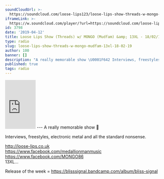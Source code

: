 ```yaml
---
soundCloudUrl: >-
  https://soundcloud.com/loose-lips123/loose-lips-show-threads-w-mongo-mudfam-13xl-180219
iframeLink: >-
  https://w.soundcloud.com/player/?url=https://soundcloud.com/loose-lips123/loose-lips-show-threads-w-mongo-mudfam-13xl-180219&color=00aabb&auto_play=false&hide_related=false&show_comments=true&show_user=true&show_reposts=false
id: 3798
date: '2019-04-12'
title: Loose Lips Show (Threads) w/ MONGO (Mudfam) &amp; 13XL - 18/02/19 - Loose Lips
type: radio
slug: loose-lips-show-threads-w-mongo-mudfam-13xl-18-02-19
author: 100
banner: []
description: "A really memorable show \U0001F642 Interviews, freestyles, electronic metal and all the standard nonsense. http://loose-lips.co.uk https://www.facebook.com/medallionmanmusic https://www.facebook.com/MONGO86 13XL&#8230; Release of the week = https://blisssignal.bandcamp.com/album/bliss-signal [...]Read More..."
published: true
tags: radio
---
```

<iframe id="sc-widget" title="title" width="100" height="160" scrolling="no" frameborder="yes" allow="autoplay" src="https://w.soundcloud.com/player/?url=https://soundcloud.com/loose-lips123/loose-lips-show-threads-w-mongo-mudfam-13xl-180219&amp;color=00aabb&amp;auto_play=false&amp;hide_related=false&amp;show_comments=true&amp;show_user=true&amp;show_reposts=false"></iframe>
---
A really memorable show 🙂

Interviews, freestyles, electronic metal and all the standard nonsense.

http://loose-lips.co.uk  
https://www.facebook.com/medallionmanmusic  
https://www.facebook.com/MONGO86  
13XL…

Release of the week = https://blisssignal.bandcamp.com/album/bliss-signal
